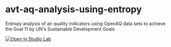 # avt-aq-analysis-using-entropy
Entropy analysis of air quality indicators using OpenAQ data sets to achieve the Goal 11 by UN's Sustainable Development Goals

[![Open In Studio Lab](https://studiolab.sagemaker.aws/studiolab.svg)](https://studiolab.sagemaker.aws/import/github/SP-Vita-Tolstikova/avt-aq-analysis-using-entropy/blob/main/avt-aq-analysis-using-entropy.ipynb)
